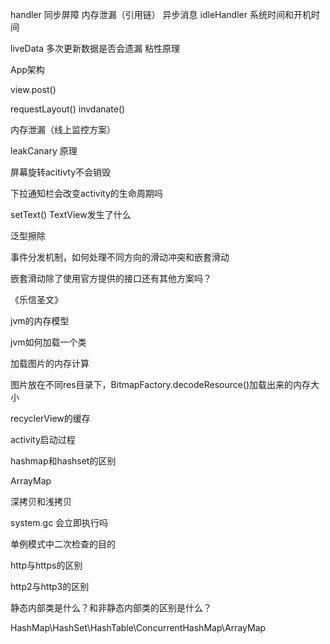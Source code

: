 handler
    同步屏障
    内存泄漏（引用链）
    异步消息
    idleHandler
    系统时间和开机时间

liveData
    多次更新数据是否会遗漏
    粘性原理

App架构

view.post()

requestLayout() invdanate()

内存泄漏（线上监控方案）

leakCanary 原理

屏幕旋转acitivty不会销毁

下拉通知栏会改变activity的生命周期吗

setText() TextView发生了什么

泛型擦除

事件分发机制，如何处理不同方向的滑动冲突和嵌套滑动


嵌套滑动除了使用官方提供的接口还有其他方案吗？

《乐信圣文》

jvm的内存模型

jvm如何加载一个类

加载图片的内存计算

图片放在不同res目录下，BitmapFactory.decodeResource()加载出来的内存大小

recyclerView的缓存

activity启动过程

hashmap和hashset的区别

ArrayMap

深拷贝和浅拷贝

system.gc 会立即执行吗

单例模式中二次检查的目的

http与https的区别

http2与http3的区别

静态内部类是什么？和非静态内部类的区别是什么？


HashMap\HashSet\HashTable\ConcurrentHashMap\ArrayMap